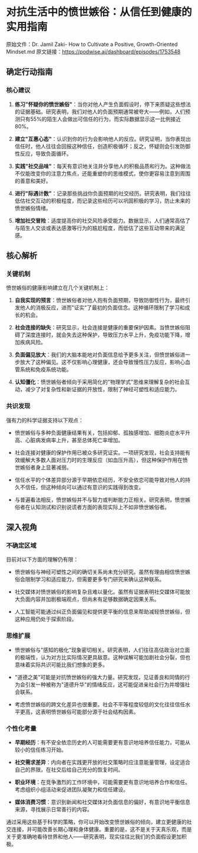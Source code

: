 # 对抗生活中的愤世嫉俗：从信任到健康的实用指南

原始文件：Dr. Jamil Zaki- How to Cultivate a Positive, Growth-Oriented Mindset.md
原文链接：https://podwise.ai/dashboard/episodes/1753548

## 确定行动指南

### 核心建议

1. **练习"怀疑你的愤世嫉俗"**：当你对他人产生负面假设时，停下来质疑这些想法的证据基础。研究表明，我们对他人的负面预期通常被夸大——例如，人们预测只有55%的陌生人会做出可信任的行为，而实际数据显示这一比例接近80%。

2. **建立"互惠心态"**：认识到你的行为会影响他人的反应。研究证明，当你表现出信任时，他人往往会回报这种信任，创造积极循环；反之，怀疑则会引发防御性反应，导致负面循环。

3. **实践"社交品味"**：每天有意识地关注并分享他人的积极品质和行为。这种做法不仅能改变你的注意力焦点，还能重塑你的思维模式，使你更容易注意到周围的善意和美好。

4. **进行"际遇计数"**：记录那些挑战你负面预期的社交经历。研究表明，我们往往低估社交互动的积极程度，而记录这些经历可以巩固积极的学习，防止未来的愤世嫉俗情绪。

5. **增加社交冒险**：适度提高你的社交风险承受能力。数据显示，人们通常高估了与陌生人交谈或表达感激等行为的尴尬程度，而低估了这些互动带来的满足感。

## 核心解析

### 关键机制

愤世嫉俗的健康影响建立在几个关键机制上：

1. **自我实现的预言**：愤世嫉俗者对他人抱有负面预期，导致防御性行为，最终引发他人的消极反应，进而"证实"了最初的负面信念。这种循环限制了学习和成长的机会。

2. **社会连接的缺失**：研究显示，社会连接是健康的重要保护因素。当愤世嫉俗阻碍了深度连接时，就会失去这种保护，导致压力水平上升，免疫功能下降，增加疾病风险。

3. **负面偏见放大**：我们的大脑本能地对负面信息给予更多关注，但愤世嫉俗进一步放大了这种偏见。这不仅影响心理健康，还会导致慢性压力反应，影响心血管系统和免疫系统功能。

4. **认知僵化**：愤世嫉俗者倾向于采用简化的"物理学式"思维来理解复杂的社会互动，减少了对复杂性和新证据的开放性，限制了神经可塑性和适应能力。

### 共识发现

强有力的科学证据支持以下观点：

- 愤世嫉俗与多种负面健康结果有关，包括抑郁、孤独感增加、细胞炎症水平升高、心脏病发病率上升，甚至总体死亡率增加。

- 社会连接对健康的保护作用已被众多研究证实。一项研究发现，社会支持能有效缓解大多数人面对压力时的生理反应（如血压升高），但这种保护作用在愤世嫉俗者身上显著减弱。

- 信任水平的个体差异部分源于早期依恋经历，不安全依恋可能导致对他人的持久不信任，但这种倾向可以通过有意识的实践得到改变。

- 与普遍看法相反，愤世嫉俗并不与智力或判断能力正相关。研究表明，愤世嫉俗者在认知测试和识别说谎者方面的表现实际上不如非愤世嫉俗者。

## 深入视角

### 不确定区域

目前对以下方面的理解仍有限：

- 愤世嫉俗与神经可塑性之间的确切关系尚未充分研究。虽然有理由相信愤世嫉俗会限制学习和适应能力，但需要更多专门研究来确认这种联系。

- 社交媒体对愤世嫉俗的影响复杂且难以量化。虽然有证据表明社交媒体可能放大负面内容并加剧极端观点，但尚未有足够数据确定因果关系。

- 人工智能可能通过纠正负面偏见和提供更平衡的信息来帮助减轻愤世嫉俗，但这种应用仍处于探索阶段。

### 思维扩展

- 愤世嫉俗与"感知的极化"现象密切相关。研究表明，人们往往高估政治对立面的极端性，认为对方比实际情况更具敌意。这种误解可能加剧社会分裂，但也意味着实际共识可能比我们想象的更多。

- "道德之美"可能是对抗愤世嫉俗的强大力量。研究发现，见证善良和同情的行为会引发一种被称为"道德升华"的情绪反应，这可能促进亲社会行为并增强社会联系。

- 考虑愤世嫉俗的跨文化差异也很重要。社会不平等程度较低的文化往往信任水平更高，这表明愤世嫉俗可能部分源于社会结构因素。

### 个性化考量

- **早期经历**：有不安全依恋历史的人可能需要更有意识地培养信任能力，可能从较小的信任练习开始。

- **社交需求差异**：内向者在实践更开放的社交策略时应注意能量管理，设定适合自己的界限，在社交后给自己充分的恢复时间。

- **职业环境**：在竞争激烈的工作环境中，可能需要更有意识地培养合作和信任。考虑组织小组活动来促进团队凝聚力和信任建设。

- **媒体消费习惯**：意识到新闻和社交媒体对负面信息的偏好，有意识地平衡信息来源，寻找展示日常善行的内容。

通过采用这些基于科学的策略，你可以开始改变愤世嫉俗的倾向，建立更健康的社交连接，并可能改善长期心理和身体健康。重要的是，这不是关于天真乐观，而是关于更准确地看待世界和他人——研究表明，现实往往比我们的负面假设更加积极。
